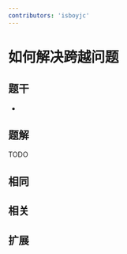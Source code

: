 ```yaml
---
contributors: 'isboyjc'
---
```


# 如何解决跨越问题

## 题干

- 



## 题解

<!-- ::: details 点我查看题解 -->

  TODO

<!-- ::: -->



## 相同


## 相关


## 扩展

